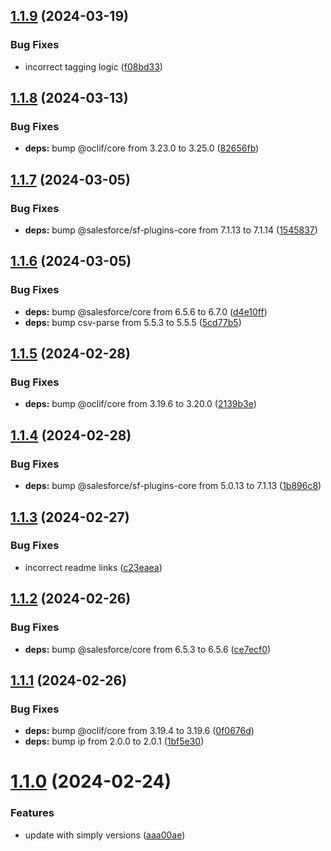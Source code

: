 ## [1.1.9](https://github.com/SimplySF/simply-data/compare/1.1.8...1.1.9) (2024-03-19)


### Bug Fixes

* incorrect tagging logic ([f08bd33](https://github.com/SimplySF/simply-data/commit/f08bd3343e3a967c184085305ab62e0320f8cb30))



## [1.1.8](https://github.com/SimplySF/simply-data/compare/1.1.7...1.1.8) (2024-03-13)


### Bug Fixes

* **deps:** bump @oclif/core from 3.23.0 to 3.25.0 ([82656fb](https://github.com/SimplySF/simply-data/commit/82656fb8bc6cc80864dcb46d09d186977d597282))



## [1.1.7](https://github.com/SimplySF/simply-data/compare/1.1.6...1.1.7) (2024-03-05)


### Bug Fixes

* **deps:** bump @salesforce/sf-plugins-core from 7.1.13 to 7.1.14 ([1545837](https://github.com/SimplySF/simply-data/commit/154583727e624ee6397eb07b3904e7fef50d4604))



## [1.1.6](https://github.com/SimplySF/simply-data/compare/1.1.5...1.1.6) (2024-03-05)


### Bug Fixes

* **deps:** bump @salesforce/core from 6.5.6 to 6.7.0 ([d4e10ff](https://github.com/SimplySF/simply-data/commit/d4e10ffa4cd9b60bc9fc71c785812bfc8db51cf4))
* **deps:** bump csv-parse from 5.5.3 to 5.5.5 ([5cd77b5](https://github.com/SimplySF/simply-data/commit/5cd77b5b9c047b92df4387bc09de223bc84277b7))



## [1.1.5](https://github.com/SimplySF/simply-data/compare/1.1.4...1.1.5) (2024-02-28)


### Bug Fixes

* **deps:** bump @oclif/core from 3.19.6 to 3.20.0 ([2139b3e](https://github.com/SimplySF/simply-data/commit/2139b3ea9b2badb9f938ee594db37969ad8d3c16))



## [1.1.4](https://github.com/SimplySF/simply-data/compare/1.1.3...1.1.4) (2024-02-28)


### Bug Fixes

* **deps:** bump @salesforce/sf-plugins-core from 5.0.13 to 7.1.13 ([1b896c8](https://github.com/SimplySF/simply-data/commit/1b896c8b93ca48a00e439606c3dcf377a908dab2))



## [1.1.3](https://github.com/SimplySF/simply-data/compare/1.1.2...1.1.3) (2024-02-27)


### Bug Fixes

* incorrect readme links ([c23eaea](https://github.com/SimplySF/simply-data/commit/c23eaea935898034de6da19d010aec55b1544cd5))



## [1.1.2](https://github.com/SimplySF/simply-data/compare/1.1.1...1.1.2) (2024-02-26)


### Bug Fixes

* **deps:** bump @salesforce/core from 6.5.3 to 6.5.6 ([ce7ecf0](https://github.com/SimplySF/simply-data/commit/ce7ecf06d14b7698c0bc4efc1565d1496ead8958))



## [1.1.1](https://github.com/SimplySF/simply-data/compare/1.1.0...1.1.1) (2024-02-26)


### Bug Fixes

* **deps:** bump @oclif/core from 3.19.4 to 3.19.6 ([0f0676d](https://github.com/SimplySF/simply-data/commit/0f0676d3d88ccdcb6e02efbe51f7cff01d6fde42))
* **deps:** bump ip from 2.0.0 to 2.0.1 ([1bf5e30](https://github.com/SimplySF/simply-data/commit/1bf5e3056cdfb9382055c518163baad210af4199))



# [1.1.0](https://github.com/SimplySF/simply-data/compare/aaa00ae32db5b9864e45dbe5d1b42ef2a7ab6837...1.1.0) (2024-02-24)


### Features

* update with simply versions ([aaa00ae](https://github.com/SimplySF/simply-data/commit/aaa00ae32db5b9864e45dbe5d1b42ef2a7ab6837))



